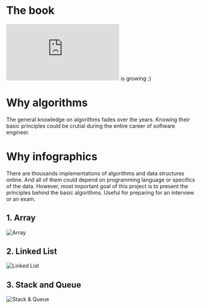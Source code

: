 # The book

![Book](https://github.com/stoimen/infographics/blob/master/book/Algorithms_as_Infographics.pdf) is growing ;)

# Why algorithms

The general knowledge on algorithms fades over the years. Knowing their basic principles could be crutial during the entire career of software engineer.

# Why infographics

There are thousands implementations of algorithms and data structures online. And all of them could depend on programming language or specifics of the data. However, most important goal of this project is to present the principles behind the basic algorithms. Useful for preparing for an interview or an exam.

## 1. Array

![Array](https://github.com/stoimen/infographics/blob/master/Array.png)

## 2. Linked List

![Linked List](https://github.com/stoimen/infographics/blob/master/Linked_List.png)

## 3. Stack and Queue

![Stack & Queue](https://github.com/stoimen/infographics/blob/master/Stack_Queue.png)
